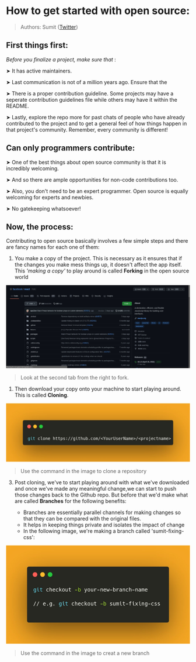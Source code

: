 # How to get started with open source:

> Authors: Sumit ([Twitter](https://twitter.com/sumitsaurabh927))

## First things first:

*Before you finalize a project, make sure that* :

➤ It has active maintainers.

➤ Last communication is not of a million years ago. Ensure that the

➤ There is a proper contribution guideline. Some projects may have a seperate contribution guidelines file while others may have it within the README.

➤ Lastly, explore the repo more for past chats of people who have already contributed to the project and to get a general feel of how things happen in that project's community. Remember, every community is different!

## Can only programmers contribute:

➤ One of the best things about open source community is that it is incredibly welcoming.

➤ And so there are ample opportunities for non-code contributions too.

➤ Also, you don't need to be an expert programmer. Open source is equally welcoming for experts and newbies.

➤ No gatekeeping whatsoever!

## Now, the process:

Contributing to open source basically involves a few simple steps and there are fancy names for each one of them:

1.  You make a copy of the project. This is necessary as it ensures that if the changes you make mess things up, it doesn't affect the app itself. This *'making a copy'* to play around is called **Forking** in the open source world

![Forking ](./assets/open-source-contributions/forkingExample.jpeg)
> Look at the second tab from the right to fork.

1. Then download your copy onto your machine to start playing around. This is called **Cloning**.

![Cloning](./assets/open-source-contributions/cloningCommand.jpeg)

> Use the command in the image to clone a repository

3. Post cloning, we've to start playing around with what we've downloaded and once we've made any meaningful change,we can start to push those changes back to the Github repo. But before that we'd make what are called **Branches** for the following benefits:

   - Branches are essentially parallel channels for making changes so that they can be compared with the original files.
   - It helps in keeping things private and isolates the impact of change
   - In the following image, we're making a branch called 'sumit-fixing-css':

![](./assets/open-source-contributions/branching.jpeg)

> Use the command in the image to creat a new branch